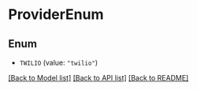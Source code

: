 # ProviderEnum

## Enum


* `TWILIO` (value: `"twilio"`)


[[Back to Model list]](../README.md#documentation-for-models) [[Back to API list]](../README.md#documentation-for-api-endpoints) [[Back to README]](../README.md)


